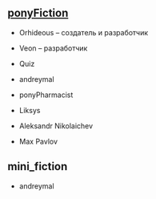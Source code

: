 ## [ponyFiction](https://github.com/everypony/ponyFiction)

* Orhideous – создатель и разработчик

* Veon – разработчик

* Quiz

* andreymal

* ponyPharmacist

* Liksys

* Aleksandr Nikolaichev

* Max Pavlov <Elanovich>


## mini_fiction

* andreymal
